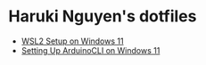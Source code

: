 # Haruki Nguyen's dotfiles

- [WSL2 Setup on Windows 11](./wiki/WSL.md)
- [Setting Up ArduinoCLI on Windows 11](./wiki/ArduinoCLI-Windows-11.md)

